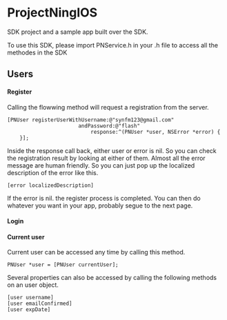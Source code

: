 # ProjectNingIOS
SDK project and a sample app built over the SDK.

To use this SDK, please import PNService.h in your .h file to access all the methodes in the SDK

## Users

#### Register
Calling the flowwing method will request a registration from the server.
```objc
[PNUser registerUserWithUsername:@"synfm123@gmail.com"
                       andPassword:@"flash"
                           response:^(PNUser *user, NSError *error) {
    }];
```
Inside the response call back, either user or error is nil. So you can check the registration result by looking at either of them.
Almost all the error message are human friendly. So you can just pop up the localized description of the error like this.
```objc
[error localizedDescription]
```
If the error is nil. the register process is completed. You can then do whatever you want in your app, probably segue to the next page.

#### Login

#### Current user
Current user can be accessed any time by calling this method.
```objc
PNUser *user = [PNUser currentUser];
```
Several properties can also be accessed by calling the following methods on an user object.
```obj
[user username]
[user emailConfirmed]
[user expDate]
```
